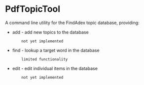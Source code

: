 # PdfTopicTool


A command line utility for the FindAdex topic database, providing:

 * add   - add new topics to the database
          
           not yet implemented
  
 * find  - lookup a target word in the database
          
           limited functionality
  
 * edit  - edit individual items in the database
      
           not yet implemented